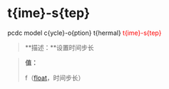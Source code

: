 # t{ime}-s{tep}
pcdc model c{ycle}-o{ption} t{hermal} <span style='color: red;'>t{ime}-s{tep}</span>
> **描述：**设置时间步长

> 
> **值：**
> 
> f（[float](数据类型/float/)，时间步长）

